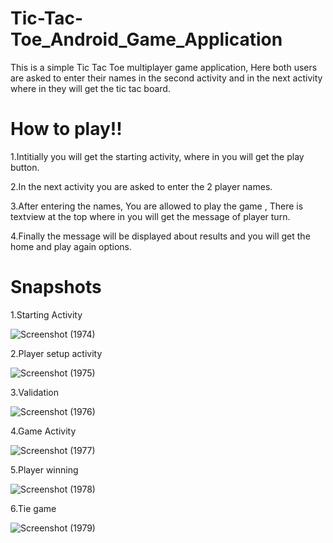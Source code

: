 # Tic-Tac-Toe_Android_Game_Application

This is a simple Tic Tac Toe multiplayer game application, Here both users are asked to enter their names in the second activity and in the next activity where in they will get the
tic tac board.

# How to play!!

  1.Intitially you will get the starting activity, where in you will get the play button.
  
  2.In the next activity you are asked to enter the 2 player names.
  
  3.After entering the names, You are allowed to play the game , There is textview at the top where in you will get the message of player turn.
  
  4.Finally the message will be displayed about results and you will get the home and play again options.
  

# Snapshots

 1.Starting Activity
   
 ![Screenshot (1974)](https://user-images.githubusercontent.com/58390249/125473041-59ddf6a7-3c96-4001-a639-51675a8bd33e.png)
 
 2.Player setup activity
 
 ![Screenshot (1975)](https://user-images.githubusercontent.com/58390249/125473276-38208459-0437-4a71-9031-e941e86cdf8b.png)
 
 3.Validation
 
 ![Screenshot (1976)](https://user-images.githubusercontent.com/58390249/125473460-81f4ebd0-5428-4c73-ab2a-afb728429582.png)
 
 4.Game Activity
 
 ![Screenshot (1977)](https://user-images.githubusercontent.com/58390249/125473684-a717bf9f-ebff-4b1a-8092-40149b499a85.png)
 
 5.Player winning
 
 ![Screenshot (1978)](https://user-images.githubusercontent.com/58390249/125473782-67e66ed9-e71e-46f1-a6a3-b99d3102c83d.png)
 
 6.Tie game
 
 ![Screenshot (1979)](https://user-images.githubusercontent.com/58390249/125473853-421a0ca7-53f1-443f-b764-302f6ad0592f.png)





 
 
 
 
 

   
   
   
   
    
   

  
   
